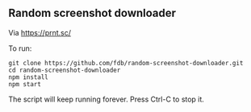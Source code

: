 ## Random screenshot downloader

Via https://prnt.sc/

To run:

```
git clone https://github.com/fdb/random-screenshot-downloader.git
cd random-screenshot-downloader
npm install
npm start
```

The script will keep running forever. Press Ctrl-C to stop it.
